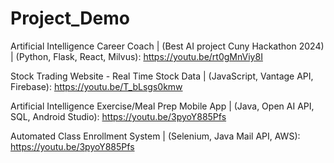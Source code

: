 # Project_Demo

Artificial Intelligence Career Coach | (Best AI project Cuny Hackathon 2024) | (Python, Flask, React, Milvus):
https://youtu.be/rt0gMnViy8I

Stock Trading Website - Real Time Stock Data | (JavaScript, Vantage API, Firebase):
https://youtu.be/T_bLsgs0kmw

Artificial Intelligence Exercise/Meal Prep Mobile App | (Java, Open AI API, SQL, Android Studio):
https://youtu.be/3pyoY885Pfs

Automated Class Enrollment System | (Selenium, Java Mail API, AWS):
https://youtu.be/3pyoY885Pfs
